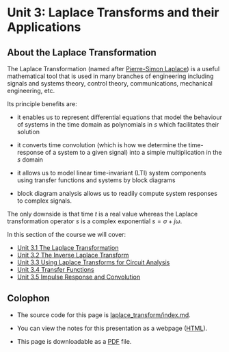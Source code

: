 # Unit 3: Laplace Transforms and their Applications

## About the Laplace Transformation

The Laplace Transformation (named after [Pierre-Simon Laplace](https://en.wikipedia.org/wiki/Pierre-Simon_Laplace)) is a useful mathematical tool that is used in many branches of engineering including signals and systems theory, control theory, communications, mechanical engineering, etc. 

Its principle benefits are: 

* it enables us to represent differential equations that model the behaviour of systems in the time domain as polynomials in $s$ which facilitates their solution

* it converts time convolution (which is how we determine the time-response of a system to a given signal) into a simple multiplication in the $s$ domain

* it allows us to model linear time-invariant (LTI) system components using transfer functions and systems by block diagrams

* block diagram analysis allows us to readily compute system responses to complex signals.

The only downside is that time $t$ is a real value whereas the Laplace transformation operator $s$ is a complex exponential $s = \sigma + j\omega$.

In this section of the course we will cover:

* [Unit 3.1 The Laplace Transformation](https://cpjobling.github.io/eg-247-textbook/laplace_transform/1/laplace.html)
* [Unit 3.2 The Inverse Laplace Transform](https://cpjobling.github.io/eg-247-textbook/laplace_transform/2/inverse_laplace.html)
* [Unit 3.3 Using Laplace Transforms for Circuit Analysis](https://cpjobling.github.io/eg-247-textbook/laplace_transform/3/circuit_analysis.html)
* [Unit 3.4 Transfer Functions](https://cpjobling.github.io/eg-247-textbook/laplace_transform/4/transfer_functions.html)
* [Unit 3.5 Impulse Response and Convolution](https://cpjobling.github.io/eg-247-textbook/laplace_transform/5/convolution.html)

## Colophon

* The source code for this page is [laplace_transform/index.md](https://github.com/cpjobling/eg-247-textbook/blob/master/laplace_transform/index.md).

* You can view the notes for this presentation as a webpage ([HTML](https://cpjobling.github.io/eg-247-textbook/laplace_transform/index.html)). 

* This page is downloadable as a [PDF](https://cpjobling.github.io/eg-247-textbook/laplace_transform/laplace_transform.pdf) file. 

